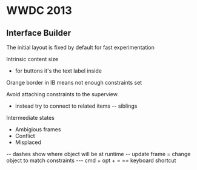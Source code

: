 # WWDC 2013
## Interface Builder

The initial layout is fixed by default for fast experimentation 

Intrinsic content size
- for buttons it's the text label inside

Orange border in IB means not enough constraints set

Avoid attaching constraints to the superview.
- instead try to connect to related items
-- siblings

Intermediate states
- Ambigious frames
- Conflict
- Misplaced

-- dashes show where object will be at runtime
-- update frame = change object to match constraints
--- cmd + opt + =  == keyboard shortcut